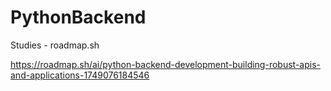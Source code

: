 # PythonBackend
Studies - roadmap.sh

https://roadmap.sh/ai/python-backend-development-building-robust-apis-and-applications-1749076184546